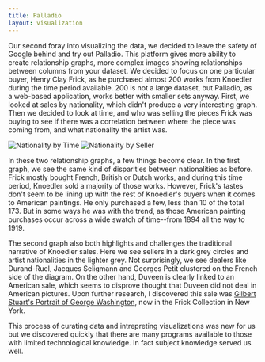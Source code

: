 ```yaml
---
title: Palladio
layout: visualization
---
```


Our second foray into visualizing the data, we decided to leave the safety of Google behind and try out Palladio. This platform gives more ability to create relationship graphs, more complex images showing relationships between columns from your dataset. We decided to focus on one particular buyer, Henry Clay Frick, as he purchased almost 200 works from Knoedler during the time period available. 200 is not a large dataset, but Palladio, as a web-based application, works better with smaller sets anyway. First, we looked at sales by nationality, which didn't produce a very interesting graph. Then we decided to look at time, and who was selling the pieces Frick was buying to see if there was a correlation between where the piece was coming from, and what nationality the artist was.

![](http://i.imgur.com/t7lx1Op.png "Nationality by Time")
![](http://i.imgur.com/MtJKgfZ.png "Nationality by Seller")

In these two relationship graphs, a few things become clear. In the first graph, we see the same kind of disparities between nationalities as before. Frick mostly bought French, British or Dutch works, and during this time period, Knoedler sold a majority of those works. However, Frick's tastes don't seem to be lining up with the rest of Knoedler's buyers when it comes to American paintings. He only purchased a few, less than 10 of the total 173\. But in some ways he was with the trend, as those American painting purchases occur across a wide swatch of time--from 1894 all the way to 1919\.

The second graph also both highlights and challenges the traditional narrative of Knoedler sales. Here we see sellers in a dark grey circles and artist nationalities in the lighter grey. Not surprisingly, we see dealers like Durand-Ruel, Jacques Seligmann and Georges Petit clustered on the French side of the diagram. On the other hand, Duveen is clearly linked to an American sale, which seems to disprove thought that Duveen did not deal in American pictures. Upon further research, I discovered this sale was [Gilbert Stuart's Portrait of George Washington](http://collections.frick.org/view/objects/asitem/items$0040:261), now in the Frick Collection in New York.

This process of curating data and intrepreting visualizations was new for us but we discovered quickly that there are many programs available to those with limited technological knowledge. In fact subject knowledge served us well.